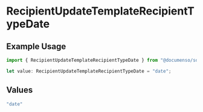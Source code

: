 # RecipientUpdateTemplateRecipientTypeDate

## Example Usage

```typescript
import { RecipientUpdateTemplateRecipientTypeDate } from "@documenso/sdk-typescript/models/operations";

let value: RecipientUpdateTemplateRecipientTypeDate = "date";
```

## Values

```typescript
"date"
```